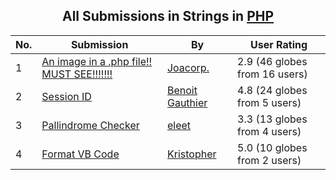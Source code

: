 ﻿<div align="center">

## All Submissions in Strings in [PHP](../ByWorld/php.md)

</div>

No.  | Submission | By   | User Rating
---- | ---------- | ---- | -----------
1 | [An image in a \.php file\!\! MUST SEE\!\!\!\!\!\!\!<br />](https://github.com/Planet-Source-Code/joacorp-an-image-in-a-php-file-must-see__8-1156) | [Joacorp\.](../ByAuthor/joacorp.md) | 2.9 (46 globes from 16 users)
2 | [Session ID<br />](https://github.com/Planet-Source-Code/benoit-gauthier-session-id__8-225) | [Benoit Gauthier](../ByAuthor/benoit-gauthier.md) | 4.8 (24 globes from 5 users)
3 | [Pallindrome Checker<br />](https://github.com/Planet-Source-Code/eleet-pallindrome-checker__8-701) | [eleet](../ByAuthor/eleet.md) | 3.3 (13 globes from 4 users)
4 | [Format VB Code<br />](https://github.com/Planet-Source-Code/kristopher-format-vb-code__8-621) | [Kristopher](../ByAuthor/kristopher.md) | 5.0 (10 globes from 2 users)
